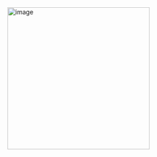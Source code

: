 <img width="320" alt="image" src="https://github.com/Josephus67/rn-assignment5-11038230/assets/151669351/c498c9e6-7801-43cb-907e-6959170e110b">
